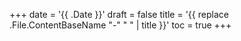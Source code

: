 +++
date = '{{ .Date }}'
draft = false
title = '{{ replace .File.ContentBaseName "-" " " | title }}'
toc = true
+++
